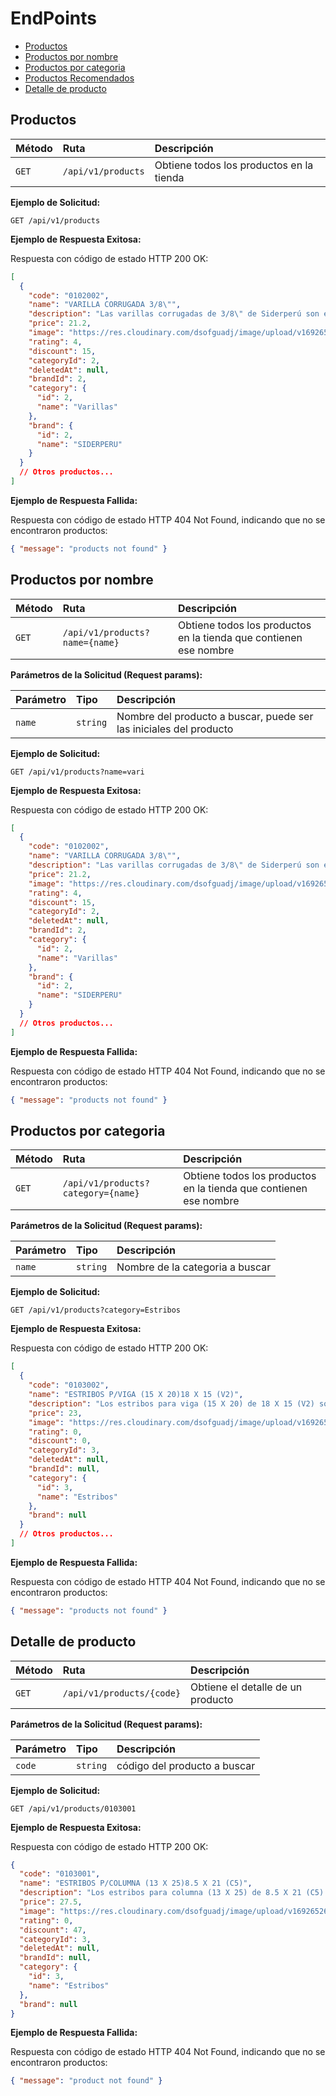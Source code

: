# EndPoints

- [Productos](#productos)
- [Productos por nombre](#productos-por-nombre)
- [Productos por categoria](#productos-por-categoria)
- [Productos Recomendados](#productos-recomendados)
- [Detalle de producto](#detalle-de-producto)

## Productos

| Método | Ruta               | Descripción                              |
| :----- | :----------------- | :--------------------------------------- |
| `GET`  | `/api/v1/products` | Obtiene todos los productos en la tienda |

**Ejemplo de Solicitud:**

```
GET /api/v1/products
```

**Ejemplo de Respuesta Exitosa:**

Respuesta con código de estado HTTP 200 OK:

```json
[
  {
    "code": "0102002",
    "name": "VARILLA CORRUGADA 3/8\"",
    "description": "Las varillas corrugadas de 3/8\" de Siderperú son el reflejo de estabilidad en cada proyecto. Su diseño meticuloso garantiza una unión firme con el concreto, proporcionando el soporte necesario para tus creaciones. En cada curva, se esconde la solidez.",
    "price": 21.2,
    "image": "https://res.cloudinary.com/dsofguadj/image/upload/v1692652693/04.webp",
    "rating": 4,
    "discount": 15,
    "categoryId": 2,
    "deletedAt": null,
    "brandId": 2,
    "category": {
      "id": 2,
      "name": "Varillas"
    },
    "brand": {
      "id": 2,
      "name": "SIDERPERU"
    }
  }
  // Otros productos...
]
```

**Ejemplo de Respuesta Fallida:**

Respuesta con código de estado HTTP 404 Not Found, indicando que no se encontraron productos:

```json
{ "message": "products not found" }
```

## Productos por nombre

| Método | Ruta                           | Descripción                                                       |
| :----- | :----------------------------- | :---------------------------------------------------------------- |
| `GET`  | `/api/v1/products?name={name}` | Obtiene todos los productos en la tienda que contienen ese nombre |

**Parámetros de la Solicitud (Request params):**

| Parámetro | Tipo     | Descripción                                                        |
| :-------- | :------- | :----------------------------------------------------------------- |
| `name`    | `string` | Nombre del producto a buscar, puede ser las iniciales del producto |

**Ejemplo de Solicitud:**

```
GET /api/v1/products?name=vari
```

**Ejemplo de Respuesta Exitosa:**

Respuesta con código de estado HTTP 200 OK:

```json
[
  {
    "code": "0102002",
    "name": "VARILLA CORRUGADA 3/8\"",
    "description": "Las varillas corrugadas de 3/8\" de Siderperú son el reflejo de estabilidad en cada proyecto. Su diseño meticuloso garantiza una unión firme con el concreto, proporcionando el soporte necesario para tus creaciones. En cada curva, se esconde la solidez.",
    "price": 21.2,
    "image": "https://res.cloudinary.com/dsofguadj/image/upload/v1692652693/04.webp",
    "rating": 4,
    "discount": 15,
    "categoryId": 2,
    "deletedAt": null,
    "brandId": 2,
    "category": {
      "id": 2,
      "name": "Varillas"
    },
    "brand": {
      "id": 2,
      "name": "SIDERPERU"
    }
  }
  // Otros productos...
]
```

**Ejemplo de Respuesta Fallida:**

Respuesta con código de estado HTTP 404 Not Found, indicando que no se encontraron productos:

```json
{ "message": "products not found" }
```

## Productos por categoria

| Método | Ruta                               | Descripción                                                       |
| :----- | :--------------------------------- | :---------------------------------------------------------------- |
| `GET`  | `/api/v1/products?category={name}` | Obtiene todos los productos en la tienda que contienen ese nombre |

**Parámetros de la Solicitud (Request params):**

| Parámetro | Tipo     | Descripción                     |
| :-------- | :------- | :------------------------------ |
| `name`    | `string` | Nombre de la categoria a buscar |

**Ejemplo de Solicitud:**

```
GET /api/v1/products?category=Estribos
```

**Ejemplo de Respuesta Exitosa:**

Respuesta con código de estado HTTP 200 OK:

```json
[
  {
    "code": "0103002",
    "name": "ESTRIBOS P/VIGA (15 X 20)18 X 15 (V2)",
    "description": "Los estribos para viga (15 X 20) de 18 X 15 (V2) son la conexión que une la estabilidad y la elegancia en tus creaciones. Diseñados para dar soporte y agregar un toque estético, estos estribos son una declaración de que en cada detalle, reside la integridad.",
    "price": 23,
    "image": "https://res.cloudinary.com/dsofguadj/image/upload/v1692652693/12.webp",
    "rating": 0,
    "discount": 0,
    "categoryId": 3,
    "deletedAt": null,
    "brandId": null,
    "category": {
      "id": 3,
      "name": "Estribos"
    },
    "brand": null
  }
  // Otros productos...
]
```

**Ejemplo de Respuesta Fallida:**

Respuesta con código de estado HTTP 404 Not Found, indicando que no se encontraron productos:

```json
{ "message": "products not found" }
```

## Detalle de producto

| Método | Ruta                      | Descripción                       |
| :----- | :------------------------ | :-------------------------------- |
| `GET`  | `/api/v1/products/{code}` | Obtiene el detalle de un producto |

**Parámetros de la Solicitud (Request params):**

| Parámetro | Tipo     | Descripción                  |
| :-------- | :------- | :--------------------------- |
| `code`    | `string` | código del producto a buscar |

**Ejemplo de Solicitud:**

```
GET /api/v1/products/0103001
```

**Ejemplo de Respuesta Exitosa:**

Respuesta con código de estado HTTP 200 OK:

```json
{
  "code": "0103001",
  "name": "ESTRIBOS P/COLUMNA (13 X 25)8.5 X 21 (C5)",
  "description": "Los estribos para columna (13 X 25) de 8.5 X 21 (C5) son el detalle que marca la diferencia en tus construcciones. Diseñados para brindar una base estable y segura, estos estribos son una muestra de atención a los detalles y cuidado en cada proyecto.",
  "price": 27.5,
  "image": "https://res.cloudinary.com/dsofguadj/image/upload/v1692652693/11.webp",
  "rating": 0,
  "discount": 47,
  "categoryId": 3,
  "deletedAt": null,
  "brandId": null,
  "category": {
    "id": 3,
    "name": "Estribos"
  },
  "brand": null
}
```

**Ejemplo de Respuesta Fallida:**

Respuesta con código de estado HTTP 404 Not Found, indicando que no se encontraron productos:

```json
{ "message": "product not found" }
```
